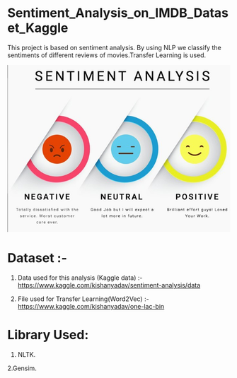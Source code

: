 # Sentiment_Analysis_on_IMDB_Dataset_Kaggle
This project is based on sentiment analysis. By using NLP we classify the sentiments of different reviews of movies.Transfer Learning is used.

<img src="https://github.com/kishanpython/Sentiment_Analysis_on_IMDB_Dataset_Kaggle/blob/master/sentiment.jpg"></img>

# Dataset :-
1. Data used for this analysis (Kaggle data) :- https://www.kaggle.com/kishanyadav/sentiment-analysis/data

2. File used for Transfer Learning(Word2Vec) :- https://www.kaggle.com/kishanyadav/one-lac-bin


# Library Used:
1. NLTK.

2.Gensim.
